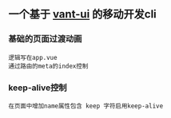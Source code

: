## 一个基于 [vant-ui](http://s3.nsloop.com:20690/vant/index.html#/demo-markdown?nav=readme) 的移动开发cli

    
### 基础的页面过渡动画
    逻辑写在app.vue
    通过路由的meta的index控制

### keep-alive控制
    在页面中增加name属性包含 keep 字符启用keep-alive